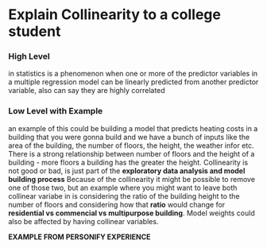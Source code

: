 # Explain Collinearity to a college student

### High Level
in statistics is a phenomenon when one or more of the predictor variables in a multiple regression model can be linearly predicted from another predictor variable, also can say they are highly correlated

### Low Level with Example
an example of this could be building a model that predicts heating costs in a building that you were gonna build and we have a bunch of inputs like the area of the building, the number of floors, the height, the weather infor etc. There is a strong relationship between number of floors and the height of a building - more floors a building has the greater the height. Collinearity is not good or bad, is just part of the **exploratory data analysis and model building process** Because of the collinearity it might be possible to remove one of those two, but an example where you might want to leave both collinear variabe in is considering the ratio of the building height to the number of floors and considering how that **ratio** would change for **residential vs commencial vs multipurpose building**. Model weights could also be affected by having collinear variables.

**EXAMPLE FROM PERSONIFY EXPERIENCE**

